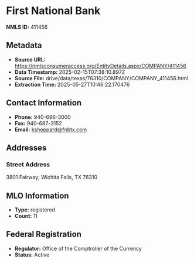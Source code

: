 # First National Bank

**NMLS ID:** 411456

## Metadata
- **Source URL:** https://nmlsconsumeraccess.org/EntityDetails.aspx/COMPANY/411456
- **Data Timestamp:** 2025-02-15T07:38:10.897Z
- **Source File:** drive/data/texas/76310/COMPANY/COMPANY_411456.html
- **Extraction Time:** 2025-05-27T10:46:22.170476

## Contact Information
- **Phone:** 940-696-3000
- **Fax:** 940-687-3152
- **Email:** ksheppard@fnbtx.com

## Addresses
### Street Address
3801 Fairway; Wichita Falls, TX 76310

## MLO Information
- **Type:** registered
- **Count:** 11

## Federal Registration
- **Regulator:** Office of the Comptroller of the Currency
- **Status:** Active

